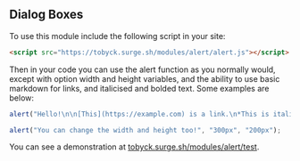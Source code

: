 ## Dialog Boxes

To use this module include the following script in your site:
```html
<script src="https://tobyck.surge.sh/modules/alert/alert.js"></script>
```
Then in your code you can use the alert function as you normally would, except with option width and height variables, and the ability to use basic markdown for links, and italicised and bolded text. Some examples are below:
```js
alert("Hello!\n\n[This](https://example.com) is a link.\n*This is italicised*,\n**Bolded**,\n***and both!***");

alert("You can change the width and height too!", "300px", "200px");
```
You can see a demonstration at [tobyck.surge.sh/modules/alert/test](https://tobyck.surge.sh/modules/alert/test).
